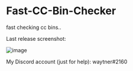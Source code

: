 # Fast-CC-Bin-Checker
fast checking cc bins..

Last release screenshot: 

![image](https://user-images.githubusercontent.com/71033598/147292494-19a49fa8-3230-4658-a416-58a511239d04.png)

My Discord account (just for help): waytner#2160
